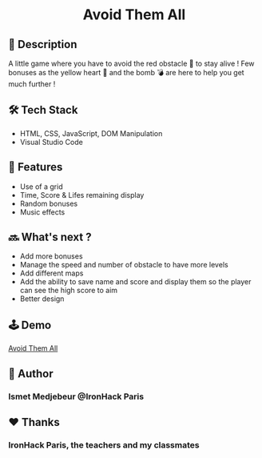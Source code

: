 # <p align="center">Avoid Them All</p>

## 📒 Description
A little game where you have to avoid the red obstacle 🔻 to stay alive ! Few bonuses as the yellow heart 💛 and the bomb 💣 are here to help you get much further !


## 🛠️ Tech Stack
- HTML, CSS, JavaScript, DOM Manipulation
- Visual Studio Code


## 🧐 Features    
- Use of a grid
- Time, Score & Lifes remaining display
- Random bonuses
- Music effects


## 🔜 What's next ?
- Add more bonuses
- Manage the speed and number of obstacle to have more levels
- Add different maps
- Add the ability to save name and score and display them so the player can see the high score to aim
- Better design


## 🕹 Demo
[Avoid Them All](https://ismetmedj.github.io/project-1-game/)


## 🙇 Author
### Ismet Medjebeur @IronHack Paris


## ❤️ Thanks
### IronHack Paris, the teachers and my classmates
